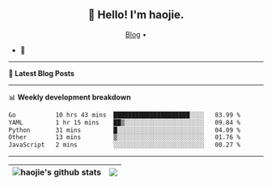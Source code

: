 <h2 align="center">👋 Hello! I'm haojie.</h2>
<p align="center">
  <a href="https://aoyouer.com">Blog</a> •
</p>


- 🔭 


-------

**📝 Latest Blog Posts**


-------

📊 **Weekly development breakdown**
<!--START_SECTION:waka-->

```txt
Go           10 hrs 43 mins  █████████████████████░░░░   83.99 %
YAML         1 hr 15 mins    ██▒░░░░░░░░░░░░░░░░░░░░░░   09.84 %
Python       31 mins         █░░░░░░░░░░░░░░░░░░░░░░░░   04.09 %
Other        13 mins         ▒░░░░░░░░░░░░░░░░░░░░░░░░   01.76 %
JavaScript   2 mins          ░░░░░░░░░░░░░░░░░░░░░░░░░   00.27 %
```

<!--END_SECTION:waka-->

-------



| <img align="center" src="https://github-readme-stats.vercel.app/api?username=haojie06&show_icons=true&theme=graywhite&show_icons=true&count_private=true&include_all_commits=true&hide_border=true" alt="haojie's github stats" /> | <img align="center" src="https://github-readme-stats.vercel.app/api/top-langs/?username=haojie06&layout=compact&theme=graywhite&hide_border=true&hide=css,html" /> |
| ------------- | ------------- |



